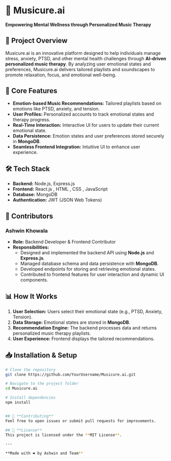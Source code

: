 # 🎵 **Musicure.ai**

**Empowering Mental Wellness through Personalized Music Therapy**

## 🚀 **Project Overview**
Musicure.ai is an innovative platform designed to help individuals manage stress, anxiety, PTSD, and other mental health challenges through **AI-driven personalized music therapy**. By analyzing user emotional states and preferences, Musicure.ai delivers tailored playlists and soundscapes to promote relaxation, focus, and emotional well-being.

## 🧠 **Core Features**
- **Emotion-based Music Recommendations:** Tailored playlists based on emotions like PTSD, anxiety, and tension.
- **User Profiles:** Personalized accounts to track emotional states and therapy progress.
- **Real-Time Interaction:** Interactive UI for users to update their current emotional state.
- **Data Persistence:** Emotion states and user preferences stored securely in **MongoDB**.
- **Seamless Frontend Integration:** Intuitive UI to enhance user experience.

## 🛠️ **Tech Stack**
- **Backend:** Node.js, Express.js 
- **Frontend:** React.js , HTML , CSS , JavaScript 
- **Database:** MongoDB
- **Authentication:** JWT (JSON Web Tokens)

## 👥 **Contributors**

### **Ashwin Khowala**
- **Role:** Backend Developer & Frontend Contributor
- **Responsibilities:**
   - Designed and implemented the backend API using **Node.js** and **Express.js**.
   - Managed database schema and data persistence with **MongoDB**.
   - Developed endpoints for storing and retrieving emotional states.
   - Contributed to frontend features for user interaction and dynamic UI components.


## 📊 **How It Works**
1. **User Selection:** Users select their emotional state (e.g., PTSD, Anxiety, Tension).
2. **Data Storage:** Emotional states are stored in **MongoDB**.
3. **Recommendation Engine:** The backend processes data and returns personalized music therapy playlists.
4. **User Experience:** Frontend displays the tailored recommendations.

## 📥 **Installation & Setup**
```bash
# Clone the repository
git clone https://github.com/YourUsername/Musicure.ai.git

# Navigate to the project folder
cd Musicure.ai

# Install dependencies
npm install


## 🤝 **Contributing**
Feel free to open issues or submit pull requests for improvements.

## 📝 **License**
This project is licensed under the **MIT License**.

---

**Made with ❤️ by Ashwin and Team**
